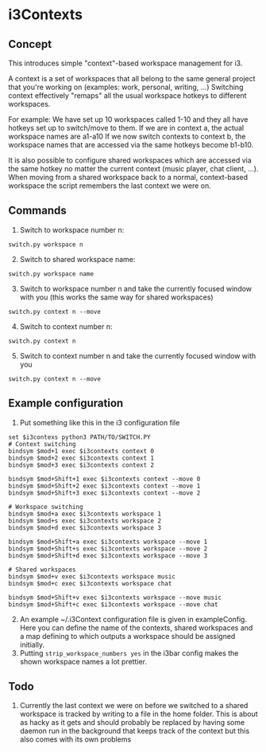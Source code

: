 # i3Contexts
## Concept
This introduces simple "context"-based workspace management for i3.

A context is a set of workspaces that all belong to the same general project that you're working on (examples: work, personal, writing, ...)
Switching context effectively "remaps" all the usual workspace hotkeys to different workspaces.

For example: We have set up 10 workspaces called 1-10 and they all have hotkeys set up to switch/move to them.
If we are in context a, the actual workspace names are a1-a10
If we now switch contexts to context b, the workspace names that are accessed via the same hotkeys become b1-b10.

It is also possible to configure shared workspaces which are accessed via the same hotkey no matter the current context (music player, chat client, ...).
When moving from a shared workspace back to a normal, context-based workspace the script remembers the last context we were on.

## Commands
1. Switch to workspace number n:

`switch.py workspace n`

2. Switch to shared workspace name:

`switch.py workspace name`

3. Switch to workspace number n and take the currently focused window with you (this works the same way for shared workspaces)

`switch.py context n --move`

4. Switch to context number n:

`switch.py context n`

5. Switch to context number n and take the currently focused window with you

`switch.py context n --move`

## Example configuration
1. Put something like this in the i3 configuration file
```
set $i3contexs python3 PATH/TO/SWITCH.PY
# Context switching
bindsym $mod+1 exec $i3contexts context 0
bindsym $mod+2 exec $i3contexts context 1
bindsym $mod+3 exec $i3contexts context 2

bindsym $mod+Shift+1 exec $i3contexts context --move 0
bindsym $mod+Shift+2 exec $i3contexts context --move 1
bindsym $mod+Shift+3 exec $i3contexts context --move 2

# Workspace switching
bindsym $mod+a exec $i3contexts workspace 1
bindsym $mod+s exec $i3contexts workspace 2
bindsym $mod+d exec $i3contexts workspace 3

bindsym $mod+Shift+a exec $i3contexts workspace --move 1
bindsym $mod+Shift+s exec $i3contexts workspace --move 2
bindsym $mod+Shift+d exec $i3contexts workspace --move 3

# Shared workspaces
bindsym $mod+v exec $i3contexts workspace music
bindsym $mod+c exec $i3contexts workspace chat

bindsym $mod+Shift+v exec $i3contexts workspace --move music
bindsym $mod+Shift+c exec $i3contexts workspace --move chat
```

2. An example ~/.i3Context configuration file is given in exampleConfig. Here you can define the name of the contexts, shared workspaces and a map defining to which outputs a workspace should be assigned initially.
3. Putting `strip_workspace_numbers yes` in the i3bar config makes the shown workspace names a lot prettier.

## Todo
1. Currently the last context we were on before we switched to a shared workspace is tracked by writing to a file in the home folder. This is about as hacky as it gets and should probably be replaced by having some daemon run in the background that keeps track of the context but this also comes with its own problems
